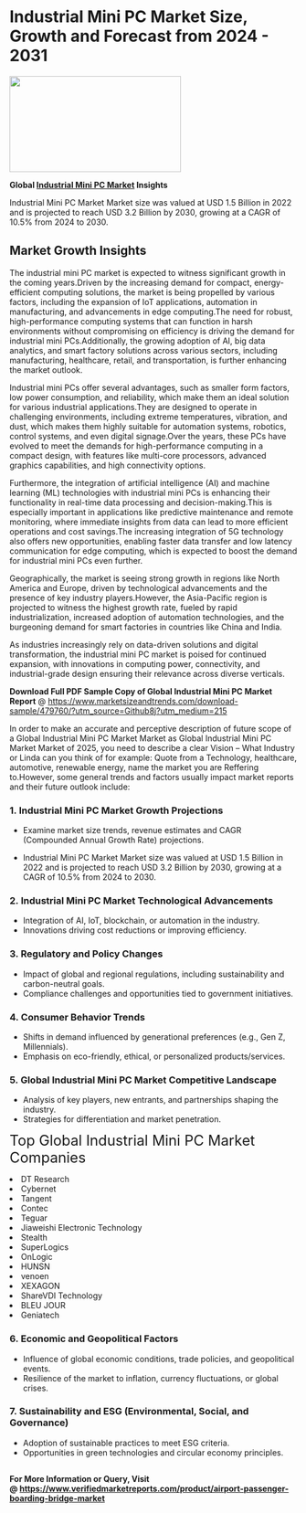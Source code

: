 <H1>Industrial Mini PC Market Size, Growth and Forecast from 2024 - 2031</H1><img class="aligncenter size-medium wp-image-584254" src="https://thirdeyenews.in/wp-content/uploads/2024/09/Global-Market-Research-300x168.jpeg" alt="" width="300" height="168" /><p><strong>Global&nbsp;<a href="https://www.marketsizeandtrends.com/download-sample/479760/?utm_source=Github8j?utm_medium=215">Industrial Mini PC Market</a> Insights</strong></p><p>Industrial Mini PC Market Market size was valued at USD 1.5 Billion in 2022 and is projected to reach USD 3.2 Billion by 2030, growing at a CAGR of 10.5% from 2024 to 2030.</p><p><h2>Market Growth Insights</h2> <p>The industrial mini PC market is expected to witness significant growth in the coming years.Driven by the increasing demand for compact, energy-efficient computing solutions, the market is being propelled by various factors, including the expansion of IoT applications, automation in manufacturing, and advancements in edge computing.The need for robust, high-performance computing systems that can function in harsh environments without compromising on efficiency is driving the demand for industrial mini PCs.Additionally, the growing adoption of AI, big data analytics, and smart factory solutions across various sectors, including manufacturing, healthcare, retail, and transportation, is further enhancing the market outlook.</p> <p>Industrial mini PCs offer several advantages, such as smaller form factors, low power consumption, and reliability, which make them an ideal solution for various industrial applications.They are designed to operate in challenging environments, including extreme temperatures, vibration, and dust, which makes them highly suitable for automation systems, robotics, control systems, and even digital signage.Over the years, these PCs have evolved to meet the demands for high-performance computing in a compact design, with features like multi-core processors, advanced graphics capabilities, and high connectivity options.</p> <p>Furthermore, the integration of artificial intelligence (AI) and machine learning (ML) technologies with industrial mini PCs is enhancing their functionality in real-time data processing and decision-making.This is especially important in applications like predictive maintenance and remote monitoring, where immediate insights from data can lead to more efficient operations and cost savings.The increasing integration of 5G technology also offers new opportunities, enabling faster data transfer and low latency communication for edge computing, which is expected to boost the demand for industrial mini PCs even further.</p> <p>Geographically, the market is seeing strong growth in regions like North America and Europe, driven by technological advancements and the presence of key industry players.However, the Asia-Pacific region is projected to witness the highest growth rate, fueled by rapid industrialization, increased adoption of automation technologies, and the burgeoning demand for smart factories in countries like China and India.</p> <p>As industries increasingly rely on data-driven solutions and digital transformation, the industrial mini PC market is poised for continued expansion, with innovations in computing power, connectivity, and industrial-grade design ensuring their relevance across diverse verticals.</p> <p><span class=""><strong>Download Full PDF Sample Copy of Global Industrial Mini PC Market Report</strong> @ <a href="https://www.marketsizeandtrends.com/download-sample/479760/?utm_source=Github8j?utm_medium=215" target="_blank">https://www.marketsizeandtrends.com/download-sample/479760/?utm_source=Github8j?utm_medium=215</a></span></p><p>In order to make an accurate and perceptive description of future scope of a Global&nbsp;Industrial Mini PC Market Market as Global&nbsp;Industrial Mini PC Market Market of 2025, you need to describe a clear Vision &ndash; What Industry or Linda can you think of for example: Quote from a Technology, healthcare, automotive, renewable energy, name the market you are Reffering to.However, some general trends and factors usually impact market reports and their future outlook include:</p><h3>1.&nbsp;<strong>Industrial Mini PC Market Growth Projections</strong></h3><ul><li>Examine market size trends, revenue estimates and CAGR (Compounded Annual Growth Rate) projections.</li><li><p>Industrial Mini PC Market Market size was valued at USD 1.5 Billion in 2022 and is projected to reach USD 3.2 Billion by 2030, growing at a CAGR of 10.5% from 2024 to 2030.</p></li></ul><h3>2.&nbsp;<strong>Industrial Mini PC Market Technological Advancements</strong></h3><ul><li>Integration of AI, IoT, blockchain, or automation in the industry.</li><li>Innovations driving cost reductions or improving efficiency.</li></ul><h3>3.&nbsp;<strong>Regulatory and Policy Changes</strong></h3><ul><li>Impact of global and regional regulations, including sustainability and carbon-neutral goals.</li><li>Compliance challenges and opportunities tied to government initiatives.</li></ul><h3>4.&nbsp;<strong>Consumer Behavior Trends</strong></h3><ul><li>Shifts in demand influenced by generational preferences (e.g., Gen Z, Millennials).</li><li>Emphasis on eco-friendly, ethical, or personalized products/services.</li></ul><h3>5.&nbsp;<strong>Global Industrial Mini PC Market Competitive Landscape</strong></h3><ul><li>Analysis of key players, new entrants, and partnerships shaping the industry.</li><li>Strategies for differentiation and market penetration.</li></ul><p data-pm-slice="1 1 []"><span style="color: inherit; font-family: inherit; font-size: 25px;">Top Global Industrial Mini PC Market Companies</span></p><div class="" data-test-id=""><p><li>DT Research</li><li> Cybernet</li><li> Tangent</li><li> Contec</li><li> Teguar</li><li> Jiaweishi Electronic Technology</li><li> Stealth</li><li> SuperLogics</li><li> OnLogic</li><li> HUNSN</li><li> venoen</li><li> XEXAGON</li><li> ShareVDI Technology</li><li> BLEU JOUR</li><li> Geniatech</li></p></div><h3>6.&nbsp;<strong>Economic and Geopolitical Factors</strong></h3><ul><li>Influence of global economic conditions, trade policies, and geopolitical events.</li><li>Resilience of the market to inflation, currency fluctuations, or global crises.</li></ul><h3>7.&nbsp;<strong>Sustainability and ESG (Environmental, Social, and Governance)</strong></h3><ul><li>Adoption of sustainable practices to meet ESG criteria.</li><li>Opportunities in green technologies and circular economy principles.</li></ul><h2><strong style="font-size: 14px;">For More Information or Query, Visit @&nbsp;</strong><a style="background-color: #ffffff; font-size: 14px;" href="https://www.marketsizeandtrends.com/report/industrial-mini-pc-market/" target="_blank">https://www.verifiedmarketreports.com/product/airport-passenger-boarding-bridge-market</a></h2>